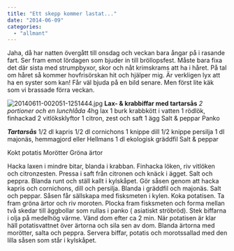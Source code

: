```yaml
---
title: "Ett skepp kommer lastat..."
date: "2014-06-09"
categories: 
  - "allmant"
---
```


Jaha, då har natten övergått till onsdag och veckan bara ångar på i rasande fart. Ser fram emot lördagen som bjuder in till bröllopsfest. Måste bara fixa det där sista med strumpbyxor, skor och nåt krimskrams att ha i håret. På tal om håret så kommer hovfrisörskan hit och hjälper mig. Är verkligen lyx att ha en syster som kan! Får väl bjuda på en bild senare. Men först lite käk som vi brassade förra veckan.  
  
![20140611-002051-1251444.jpg](/static/img/20140611-002051-1251444.jpg)
**Lax- & krabbiffar med tartarsås** _2 portioner och en lunchlåda_ 4hg lax 1 burk krabbkött i vatten 1 rödlök, finhackad 2 vitlöksklyftor 1 citron, zest och saft 1 ägg Salt & peppar Panko

**_Tartarsås_** 1/2 dl kapris 1/2 dl cornichons 1 knippe dill 1/2 knippe persilja 1 dl majonäs, hemmagjord eller Hellmans 1 dl ekologisk gräddfil Salt & peppar

Kokt potatis Morötter Gröna ärtor

Hacka laxen i mindre bitar, blanda i krabban. Finhacka löken, riv vitlöken och citronzesten. Pressa i saft från citronen och knäck i ägget. Salt och peppra. Blanda runt och ställ kallt i kylskåpet. Gör såsen genom att hacka kapris och cornichons, dill och persilja. Blanda i gräddfil och majonäs. Salt och peppar. Såsen får sällskapa med fisksmeten i kylen. Koka potatisen. Ta fram gröna ärtor och riv moroten. Plocka fram fisksmeten och forma mellan två skedar till äggbollar som rullas i panko ( asiatiskt ströbröd). Stek biffarna i olja på medelhög värme. Vänd dom efter ca 2 min. När potatisen är klar häll potatisvattnet över ärtorna och sila sen av dom. Blanda ärtorna med morötter, salta och peppra. Servera biffar, potatis och morotssallad med den lilla såsen som står i kylskåpet.
